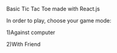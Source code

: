Basic Tic Tac Toe made with React.js

In order to play, choose your game mode:

1)Against computer

2)With Friend

